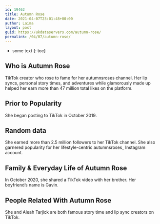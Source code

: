 ```yaml
---
id: 19462
title: Autumn Rose
date: 2021-04-07T23:01:48+00:00
author: Laima
layout: post
guid: https://ukdataservers.com/autumn-rose/
permalink: /04/07/autumn-rose/
---
```


* some text
{: toc}


## Who is Autumn Rose
                  
                  
                  
TikTok creator who rose to fame for her autumnsroses channel. Her lip syncs, personal story times, and adventures while glamorously made up helped her earn more than 47 million total likes on the platform.
                  
              
            
              
            
                
                
                
## Prior to Popularity
                  
                  
                  
She began posting to TikTok in October 2019.
                  
              
            
              
            
                
                
                
## Random data
                  
                  
                  
She earned more than 2.5 million followers to her TikTok channel. She also garnered popularity for her lifestyle-centric autumnsroses_ Instagram account. 
                  
              
            
              
            
                
                
                
## Family & Everyday Life of Autumn Rose
                  
                  
                  
In October 2020, she shared a TikTok video with her brother. Her boyfriend&#8217;s name is Gavin.
                  
              
            
              
            
                
                
                
## People Related With Autumn Rose
                  
                  
                  
She and Aleah Tarjick are both famous story time and lip sync creators on TikTok.
                  
              
            
              
            
                
              
            
              
              
            
            
              
            
          
          
          